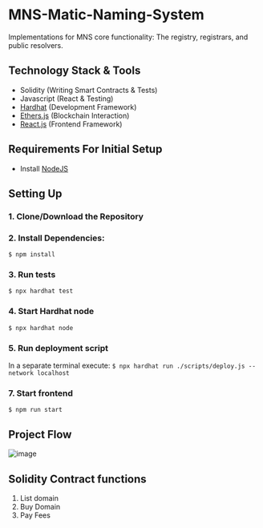# MNS-Matic-Naming-System
Implementations for MNS core functionality: The registry, registrars, and public resolvers.

## Technology Stack & Tools

- Solidity (Writing Smart Contracts & Tests)
- Javascript (React & Testing)
- [Hardhat](https://hardhat.org/) (Development Framework)
- [Ethers.js](https://docs.ethers.io/v5/) (Blockchain Interaction)
- [React.js](https://reactjs.org/) (Frontend Framework)

## Requirements For Initial Setup
- Install [NodeJS](https://nodejs.org/en/)

## Setting Up
### 1. Clone/Download the Repository

### 2. Install Dependencies:
`$ npm install`

### 3. Run tests
`$ npx hardhat test`

### 4. Start Hardhat node
`$ npx hardhat node`

### 5. Run deployment script
In a separate terminal execute:
`$ npx hardhat run ./scripts/deploy.js --network localhost`

### 7. Start frontend
`$ npm run start`

## Project Flow
![image](https://user-images.githubusercontent.com/88650559/210251835-c38d6d36-c206-4bbd-be5b-d118fd487958.png)


## Solidity Contract functions
1. List domain
2. Buy Domain
3. Pay Fees


